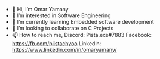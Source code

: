 - 👋 Hi, I’m Omar Yamany
- 👀 I’m interested in Software Engineering
- 🌱 I’m currently learning Embedded software development
- 💞️ I’m looking to collaborate on C Projects
- 📫 How to reach me, 
Discord: Pista.exe#7883
Facebook: https://fb.com/piistachyoo
Linkedin: https://www.linkedin.com/in/omaryamany/

<!---
Piistachyoo/Piistachyoo is a ✨ special ✨ repository because its `README.md` (this file) appears on your GitHub profile.
You can click the Preview link to take a look at your changes.
--->
